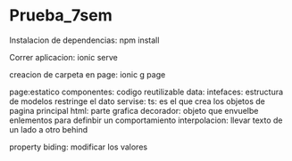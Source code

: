 # Prueba_7sem

Instalacion de dependencias: 
npm install

Correr aplicacion: 
ionic serve

creacion de carpeta en page: ionic g page

page:estatico 
componentes: codigo reutilizable
data: 
intefaces: estructura de modelos restringe el dato
servise:
ts: es el que crea los objetos de pagina principal
html: parte grafica
decorador: objeto que envuelbe enlementos para definbir un comportamiento 
interpolacion: llevar texto de un lado a otro behind

property biding: modificar los valores                                                                                                                                                                                                                                                                                                                                                                                                                                                                                                                                                                                                                                                                                                                                                                                                                                                                                                                                                                                                                                                                                           
